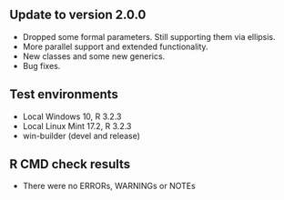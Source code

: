 ## Update to version 2.0.0
* Dropped some formal parameters. Still supporting them via ellipsis.
* More parallel support and extended functionality. 
* New classes and some new generics.
* Bug fixes.

## Test environments
* Local Windows 10, R 3.2.3
* Local Linux Mint 17.2, R 3.2.3
* win-builder (devel and release)

## R CMD check results
* There were no ERRORs, WARNINGs or NOTEs
